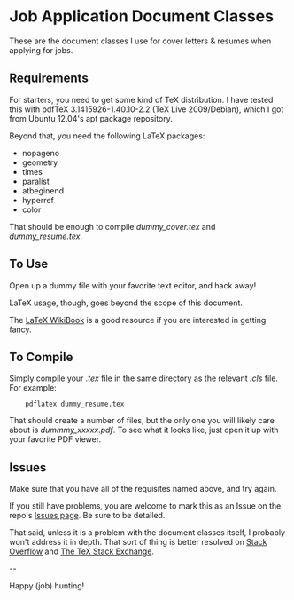 Job Application Document Classes
================================

These are the document classes I use for cover letters & resumes when applying for jobs.

Requirements
------------

For starters, you need to get some kind of TeX distribution. I have tested this with pdfTeX 3.1415926-1.40.10-2.2 (TeX Live 2009/Debian), which I got from Ubuntu 12.04's apt package repository.

Beyond that, you need the following LaTeX packages:
*	nopageno
*	geometry
*	times
*	paralist
*	atbeginend
*	hyperref
*	color

That should be enough to compile *dummy_cover.tex* and *dummy_resume.tex*.

To Use
------

Open up a dummy file with your favorite text editor, and hack away!

LaTeX usage, though, goes beyond the scope of this document.

The [LaTeX WikiBook](https://en.wikibooks.org/wiki/LaTeX) is a good resource if you are interested in getting fancy.

To Compile
----------

Simply compile your *.tex* file in the same directory as the relevant *.cls* file. For example:

		pdflatex dummy_resume.tex

That should create a number of files, but the only one you will likely care about is *dummmy_xxxxx.pdf*. To see what it looks like, just open it up with your favorite PDF viewer.

Issues
------

Make sure that you have all of the requisites named above, and try again.

If you still have problems, you are welcome to mark this as an Issue on the repo's [Issues page](https://github.com/DeadDork/resume_document_class/issues). Be sure to be detailed.

That said, unless it is a problem with the document classes itself, I probably won't address it in depth. That sort of thing is better resolved on [Stack Overflow](http://stackoverflow.com/) and [The TeX Stack Exchange](http://tex.stackexchange.com).

--

Happy (job) hunting!
